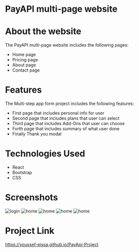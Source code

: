 # PayAPI multi-page website


# About the website

The PayAPI multi-page website includes the following pages:

- Home page
- Pricing page
- About page
- Contact page

# Features

The Multi-step app form project includes the following features:

- First page that includes personal info for user
- Second page that includes plans that user can select
- Third page that includes Add-Ons that user can choose
- Forth page that includes summary of what user done 
- Finally Thank you modal

# Technologies Used
- React
- Bootstrap
- CSS

# Screenshots

<img alt='login' src='/src/screenshots/personalinfo.png'>
<img alt='home' src='/src/screenshots/plan.png'>
<img alt='home' src='/src/screenshots/addon.png'>
<img alt='home' src='src/screenshots/end.png'>
<img alt='home' src='/src/screenshots/finish.png'>



# Project Link 
https://youssef-eissa.github.io/PayApi-Project
